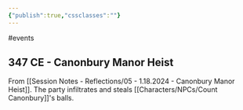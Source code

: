 ```yaml
---
{"publish":true,"cssclasses":""}
---
```


#events
## 347 CE - Canonbury Manor Heist

From [[Session Notes - Reflections/05 - 1.18.2024 - Canonbury Manor Heist]]. The party infiltrates and steals [[Characters/NPCs/Count Canonbury]]'s balls. 